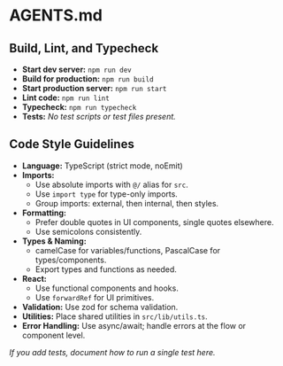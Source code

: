 # AGENTS.md

## Build, Lint, and Typecheck
- **Start dev server:** `npm run dev`
- **Build for production:** `npm run build`
- **Start production server:** `npm run start`
- **Lint code:** `npm run lint`
- **Typecheck:** `npm run typecheck`
- **Tests:** _No test scripts or test files present._

## Code Style Guidelines
- **Language:** TypeScript (strict mode, noEmit)
- **Imports:**
  - Use absolute imports with `@/` alias for `src`.
  - Use `import type` for type-only imports.
  - Group imports: external, then internal, then styles.
- **Formatting:**
  - Prefer double quotes in UI components, single quotes elsewhere.
  - Use semicolons consistently.
- **Types & Naming:**
  - camelCase for variables/functions, PascalCase for types/components.
  - Export types and functions as needed.
- **React:**
  - Use functional components and hooks.
  - Use `forwardRef` for UI primitives.
- **Validation:** Use zod for schema validation.
- **Utilities:** Place shared utilities in `src/lib/utils.ts`.
- **Error Handling:** Use async/await; handle errors at the flow or component level.

_If you add tests, document how to run a single test here._
